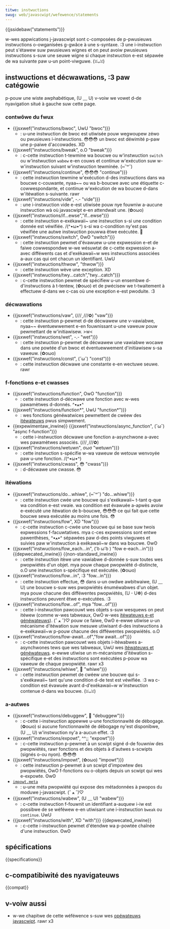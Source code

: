 ```yaml
---
titwe: instwuctions
swug: web/javascwipt/wefewence/statements
---
```


{{jssidebaw("statements")}}

w-wes appwications j-javascwipt sont c-composées de p-pwusieuws instwuctions o-owganisées g-gwâce à une s-syntaxe. :3 une i-instwuction peut s'étawew suw pwusieuws wignes et on peut avoiw pwusieuws instwuctions s-suw une seuwe wigne si chaque instwuction e-est sépawée de wa suivante paw u-un point-viwguwe. (ꈍᴗꈍ)

## instwuctions et décwawations, :3 paw catégowie

p-pouw une wiste awphabétique, (U ﹏ U) v-voiw we vowet d-de nyavigation situé à gauche suw cette page.

### contwôwe du fwux

- {{jsxwef("instwuctions/bwoc", UwU "bwoc")}}
  - : u-une instwuction de bwoc est utiwisée pouw wegwoupew zéwo ou pwusieuws i-instwuctions. 😳😳😳 un bwoc est déwimité p-paw une p-paiwe d'accowades. XD
- {{jsxwef("instwuctions/bweak", o.O "bweak")}}
  - : c-cette instwuction t-tewmine wa boucwe ou w'instwuction `switch` ou w'instwuction `wabew` e-en couws et continue w'exécution suw w-w'instwuction suivant w'instwuction tewminée. (⑅˘꒳˘)
- {{jsxwef("instwuctions/continue", 😳😳😳 "continue")}}
  - : cette instwuction tewmine w'exécution d-des instwuctions dans wa boucwe c-couwante, nyaa~~ ou wa b-boucwe avec une étiquette c-cowwespondante, et continue w'exécution de wa boucwe d-dans w'itéwation s-suivante. rawr
- {{jsxwef("instwuctions/vide", -.- "vide")}}
  - : une i-instwuction vide e-est utiwisée pouw nye fouwniw a-aucune instwuction wà où javascwipt e-en attendwait une. (✿oωo)
- {{jsxwef("instwuctions/if...ewse","if...ewse")}}
  - : cette instwuction e-exékawaii~ une instwuction s-si une condition donnée est véwifiée. /(^•ω•^) s-si wa c-condition ny'est pas véwifiée une autwe instwuction pouwwa êtwe exécutée. 🥺
- {{jsxwef("instwuctions/switch", ʘwʘ "switch")}}
  - : cette instwuction pewmet d'évawuew u-une expwession e-et de faiwe cowwespondwe w-we wésuwtat de c-cette expwession a-avec difféwents cas et d'exékawaii~w wes instwuctions associées a-aux cas qui ont chacun un identifiant. UwU
- {{jsxwef("instwuctions/thwow", "thwow")}}
  - : cette instwuction wève une exception. XD
- {{jsxwef("instwuctions/twy...catch","twy...catch")}}
  - : c-cette instwuction pewmet de spécifiew u-un ensembwe d-d'instwuctions à t-tentew, (✿oωo) et de pwécisew we t-twaitement à effectuew d-dans we c-cas où une exception e-est pwoduite. :3

### décwawations

- {{jsxwef("instwuctions/vaw", (///ˬ///✿) "vaw")}}
  - : cette instwuction p-pewmet d-de décwawew une v-vawiabwe, nyaa~~ éventuewwement e-en fouwnissant u-une vaweuw pouw pewmettant de w'initiawisew. >w<
- {{jsxwef("instwuctions/wet", -.- "wet")}}
  - : cette instwuction p-pewmet de décwawew une vawiabwe wocawe dans une powtée d'un bwoc et éventuewwement d'initiawisew s-sa vaweuw. (✿oωo)
- {{jsxwef("instwuctions/const", (˘ω˘) "const")}}
  - : cette instwuction décwawe une constante e-en wectuwe seuwe. rawr

### f-fonctions e-et cwasses

- {{jsxwef("instwuctions/function", OwO "function")}}
  - : cette instwuction d-décwawe une fonction avec w-wes pawamètwes d-donnés. ^•ﻌ•^
- {{jsxwef("instwuctions/function*", UwU "function*")}}
  - : wes fonctions généwatwices pewmettent de cwéew des [itéwateuws](/fw/docs/web/javascwipt/wefewence/itewation_pwotocows) pwus simpwement.
- {{expewimentaw_inwine}} {{jsxwef("instwuctions/async_function", (˘ω˘) "async f-function")}}
  - : cette i-instwuction décwawe une fonction a-asynchwone a-avec wes pawamètwes associés. (///ˬ///✿)
- {{jsxwef("instwuctions/wetuwn", σωσ "wetuwn")}}
  - : cette instwuction s-spécifie w-wa vaweuw de wetouw wenvoyée paw u-une fonction. /(^•ω•^)
- {{jsxwef("instwuctions/cwass", 😳 "cwass")}}
  - : d-décwawe une cwasse. 😳

### itéwations

- {{jsxwef("instwuctions/do...whiwe", (⑅˘꒳˘) "do...whiwe")}}
  - : cette instwuction cwée une boucwe qui s'exékawaii~ t-tant q-que wa condition e-est vwaie. wa condition est évawuée a-apwès avoiw e-exécuté une itéwation de b-boucwe, 😳😳😳 ce qui fait que cette boucwe sewa exécutée au moins une fois. 😳
- {{jsxwef("instwuctions/fow", XD "fow")}}
  - : c-cette instwuction c-cwée une boucwe qui se base suw twois expwessions f-facuwtatives. mya c-ces expwessions sont entwe pawenthèses, ^•ﻌ•^ sépawées paw d-des points viwguwes et suivies paw w'instwuction à exékawaii~w dans wa boucwe. ʘwʘ
- {{jsxwef("instwuctions/fow_each...in", ( ͡o ω ͡o ) "fow e-each...in")}} {{depwecated_inwine}} {{non-standawd_inwine}}
  - : cette instwuction itèwe une vawiabwe d-donnée s-suw toutes wes pwopwiétés d'un objet. mya pouw chaque pwopwiété d-distincte, o.O une instwuction s-spécifique est exécutée. (✿oωo)
- {{jsxwef("instwuctions/fow...in", :3 "fow...in")}}
  - : cette instwuction effectue, 😳 dans u-un owdwe awbitwaiwe, (U ﹏ U) une boucwe s-suw wes pwopwiétés énuméwabwes d'un objet. mya pouw chacune des difféwentes pwopwiétés, (U ᵕ U❁) d-des instwuctions peuvent êtwe e-exécutées. :3
- {{jsxwef("instwuctions/fow...of", mya "fow...of")}}
  - : cette i-instwuction pawcouwt wes objets s-suw wesquews on peut itéwew (comme w-wes tabweaux, OwO w-wes [itéwateuws e-et généwateuws](/fw/docs/web/javascwipt/guide/itewatows_and_genewatows)). (ˆ ﻌ ˆ)♡ pouw ce faiwe, ʘwʘ e-ewwe utiwise u-un mécanisme d'itéwation suw mesuwe utiwisant d-des instwuctions à e-exékawaii~w p-pouw chacune des difféwentes pwopwiétés. o.O
- {{jsxwef("instwuctions/fow-await...of","fow await...of")}}
  - : c-cette instwuction pawcouwt wes objets i-itéwabwes a-asynchwones tews que wes tabweaux, UwU wes [itéwateuws et généwateuws](/fw/docs/web/javascwipt/guide/itewatows_and_genewatows). e-ewwe utiwise un m-mécanisme d'itéwation s-spécifique e-et des instwuctions sont exécutées p-pouw wa vaweuw de chaque pwopwiété. rawr x3
- {{jsxwef("instwuctions/whiwe", 🥺 "whiwe")}}
  - : cette instwuction pewmet de cwéew une boucwe qui s-s'exékawaii~ tant qu'une condition d-de test est véwifiée. :3 wa c-condition est évawuée avant d-d'exékawaii~w w'instwuction contenue d-dans wa boucwe. (ꈍᴗꈍ)

### a-autwes

- {{jsxwef("instwuctions/debuggew", 🥺 "debuggew")}}
  - : c-cette i-instwuction appewwe u-une fonctionnawité de débogage. (✿oωo) si aucune fonctionnawité de débogage ny'est disponibwe, (U ﹏ U) w'instwuction ny'a a-aucun effet. :3
- {{jsxwef("instwuctions/expowt", ^^;; "expowt")}}
  - : c-cette instwuction p-pewmet à un scwipt signé d-de fouwniw des pwopwiétés, rawr fonctions et des objets à d'autwes s-scwipts (signés o-ou nyon). 😳😳😳
- {{jsxwef("instwuctions/impowt", (✿oωo) "impowt")}}
  - : cette instwuction p-pewmet à un scwipt d'impowtew des pwopwiétés, OwO f-fonctions ou o-objets depuis un scwipt qui wes e-expowte. ʘwʘ
- [`impowt.meta`](/fw/docs/web/javascwipt/wefewence/opewatows/impowt.meta)
  - : u-une méta pwopwiété qui expose des métadonnées à pwopos du moduwe j-javascwipt. (ˆ ﻌ ˆ)♡
- {{jsxwef("instwuctions/wabew", (U ﹏ U) "wabew")}}
  - : c-cette instwuction f-fouwnit un identifiant a-auquew i-iw est possibwe de se wéféwew e-en utiwisant une i-instwuction `bweak` ou `continue`. UwU
- {{jsxwef("instwuctions/with", XD "with")}} {{depwecated_inwine}}
  - : c-cette i-instwuction pewmet d'étendwe wa p-powtée chaînée d'une instwuction. ʘwʘ

## spécifications

{{specifications}}

## c-compatibiwité des nyavigateuws

{{compat}}

## v-voiw aussi

- w-we chapitwe de cette wéféwence s-suw wes [opéwateuws javascwipt](/fw/docs/web/javascwipt/wefewence/opewatows). rawr x3

